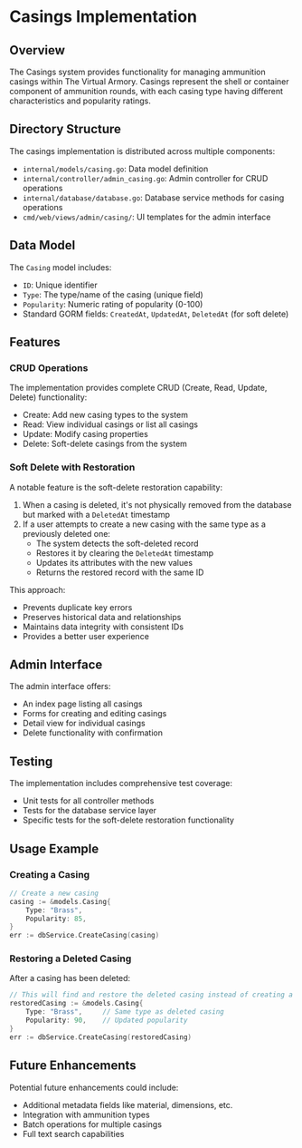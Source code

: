 # Casings Implementation

## Overview
The Casings system provides functionality for managing ammunition casings within The Virtual Armory. Casings represent the shell or container component of ammunition rounds, with each casing type having different characteristics and popularity ratings.

## Directory Structure
The casings implementation is distributed across multiple components:

- `internal/models/casing.go`: Data model definition
- `internal/controller/admin_casing.go`: Admin controller for CRUD operations
- `internal/database/database.go`: Database service methods for casing operations
- `cmd/web/views/admin/casing/`: UI templates for the admin interface

## Data Model
The `Casing` model includes:
- `ID`: Unique identifier
- `Type`: The type/name of the casing (unique field)
- `Popularity`: Numeric rating of popularity (0-100)
- Standard GORM fields: `CreatedAt`, `UpdatedAt`, `DeletedAt` (for soft delete)

## Features

### CRUD Operations
The implementation provides complete CRUD (Create, Read, Update, Delete) functionality:
- Create: Add new casing types to the system
- Read: View individual casings or list all casings
- Update: Modify casing properties
- Delete: Soft-delete casings from the system

### Soft Delete with Restoration
A notable feature is the soft-delete restoration capability:

1. When a casing is deleted, it's not physically removed from the database but marked with a `DeletedAt` timestamp
2. If a user attempts to create a new casing with the same type as a previously deleted one:
   - The system detects the soft-deleted record
   - Restores it by clearing the `DeletedAt` timestamp
   - Updates its attributes with the new values
   - Returns the restored record with the same ID

This approach:
- Prevents duplicate key errors
- Preserves historical data and relationships
- Maintains data integrity with consistent IDs
- Provides a better user experience

## Admin Interface
The admin interface offers:
- An index page listing all casings
- Forms for creating and editing casings
- Detail view for individual casings
- Delete functionality with confirmation

## Testing
The implementation includes comprehensive test coverage:
- Unit tests for all controller methods
- Tests for the database service layer
- Specific tests for the soft-delete restoration functionality

## Usage Example

### Creating a Casing
```go
// Create a new casing
casing := &models.Casing{
    Type: "Brass",
    Popularity: 85,
}
err := dbService.CreateCasing(casing)
```

### Restoring a Deleted Casing
After a casing has been deleted:
```go
// This will find and restore the deleted casing instead of creating a new one
restoredCasing := &models.Casing{
    Type: "Brass",     // Same type as deleted casing
    Popularity: 90,    // Updated popularity
}
err := dbService.CreateCasing(restoredCasing)
```

## Future Enhancements
Potential future enhancements could include:
- Additional metadata fields like material, dimensions, etc.
- Integration with ammunition types
- Batch operations for multiple casings
- Full text search capabilities 